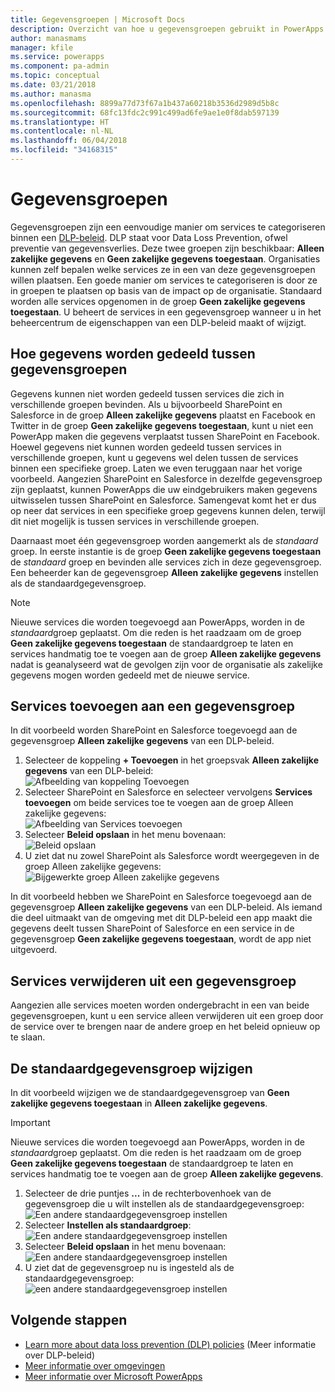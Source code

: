 ```yaml
---
title: Gegevensgroepen | Microsoft Docs
description: Overzicht van hoe u gegevensgroepen gebruikt in PowerApps.
author: manasmams
manager: kfile
ms.service: powerapps
ms.component: pa-admin
ms.topic: conceptual
ms.date: 03/21/2018
ms.author: manasma
ms.openlocfilehash: 8899a77d73f67a1b437a60218b3536d2989d5b8c
ms.sourcegitcommit: 68fc13fdc2c991c499ad6fe9ae1e0f8dab597139
ms.translationtype: HT
ms.contentlocale: nl-NL
ms.lasthandoff: 06/04/2018
ms.locfileid: "34168315"
---
```

# <a name="data-groups"></a>Gegevensgroepen
Gegevensgroepen zijn een eenvoudige manier om services te categoriseren binnen een [DLP-beleid](prevent-data-loss.md). DLP staat voor Data Loss Prevention, ofwel preventie van gegevensverlies. Deze twee groepen zijn beschikbaar: **Alleen zakelijke gegevens** en **Geen zakelijke gegevens toegestaan**. Organisaties kunnen zelf bepalen welke services ze in een van deze gegevensgroepen willen plaatsen. Een goede manier om services te categoriseren is door ze in groepen te plaatsen op basis van de impact op de organisatie. Standaard worden alle services opgenomen in de groep **Geen zakelijke gegevens toegestaan**. U beheert de services in een gegevensgroep wanneer u in het beheercentrum de eigenschappen van een DLP-beleid maakt of wijzigt.

## <a name="how-data-is-shared-between-data-groups"></a>Hoe gegevens worden gedeeld tussen gegevensgroepen
Gegevens kunnen niet worden gedeeld tussen services die zich in verschillende groepen bevinden. Als u bijvoorbeeld SharePoint en Salesforce in de groep **Alleen zakelijke gegevens** plaatst en Facebook en Twitter in de groep **Geen zakelijke gegevens toegestaan**, kunt u niet een PowerApp maken die gegevens verplaatst tussen SharePoint en Facebook. Hoewel gegevens niet kunnen worden gedeeld tussen services in verschillende groepen, kunt u gegevens wel delen tussen de services binnen een specifieke groep. Laten we even teruggaan naar het vorige voorbeeld. Aangezien SharePoint en Salesforce in dezelfde gegevensgroep zijn geplaatst, kunnen PowerApps die uw eindgebruikers maken gegevens uitwisselen tussen SharePoint en Salesforce. Samengevat komt het er dus op neer dat services in een specifieke groep gegevens kunnen delen, terwijl dit niet mogelijk is tussen services in verschillende groepen.

Daarnaast moet één gegevensgroep worden aangemerkt als de *standaard* groep. In eerste instantie is de groep **Geen zakelijke gegevens toegestaan** de *standaard* groep en bevinden alle services zich in deze gegevensgroep. Een beheerder kan de gegevensgroep **Alleen zakelijke gegevens** instellen als de standaardgegevensgroep. 

> [!NOTE]
> Nieuwe services die worden toegevoegd aan PowerApps, worden in de *standaard*groep geplaatst. Om die reden is het raadzaam om de groep **Geen zakelijke gegevens toegestaan** de standaardgroep te laten en services handmatig toe te voegen aan de groep **Alleen zakelijke gegevens** nadat is geanalyseerd wat de gevolgen zijn voor de organisatie als zakelijke gegevens mogen worden gedeeld met de nieuwe service.

## <a name="add-services-to-a-data-group"></a>Services toevoegen aan een gegevensgroep
In dit voorbeeld worden SharePoint en Salesforce toegevoegd aan de gegevensgroep **Alleen zakelijke gegevens** van een DLP-beleid.

1. Selecteer de koppeling **+ Toevoegen** in het groepsvak **Alleen zakelijke gegevens** van een DLP-beleid:    
   ![Afbeelding van koppeling Toevoegen](./media/introduction-to-data-groups/add-to-data-group-1.png)  
2. Selecteer SharePoint en Salesforce en selecteer vervolgens **Services toevoegen** om beide services toe te voegen aan de groep Alleen zakelijke gegevens:    
   ![Afbeelding van Services toevoegen](./media/introduction-to-data-groups/add-to-data-group-2.png)  
3. Selecteer **Beleid opslaan** in het menu bovenaan:  
   ![Beleid opslaan](./media/introduction-to-data-groups/add-to-data-group-4.png)
4. U ziet dat nu zowel SharePoint als Salesforce wordt weergegeven in de groep Alleen zakelijke gegevens:  
   ![Bijgewerkte groep Alleen zakelijke gegevens](./media/introduction-to-data-groups/add-to-data-group-3.png)   

In dit voorbeeld hebben we SharePoint en Salesforce toegevoegd aan de gegevensgroep **Alleen zakelijke gegevens** van een DLP-beleid. Als iemand die deel uitmaakt van de omgeving met dit DLP-beleid een app maakt die gegevens deelt tussen SharePoint of Salesforce en een service in de gegevensgroep **Geen zakelijke gegevens toegestaan**, wordt de app niet uitgevoerd.

## <a name="remove-services-from-a-data-group"></a>Services verwijderen uit een gegevensgroep
Aangezien alle services moeten worden ondergebracht in een van beide gegevensgroepen, kunt u een service alleen verwijderen uit een groep door de service over te brengen naar de andere groep en het beleid opnieuw op te slaan.  

## <a name="change-the-default-data-group"></a>De standaardgegevensgroep wijzigen
In dit voorbeeld wijzigen we de standaardgegevensgroep van **Geen zakelijke gegevens toegestaan** in **Alleen zakelijke gegevens**.  

> [!IMPORTANT]
> Nieuwe services die worden toegevoegd aan PowerApps, worden in de *standaard*groep geplaatst. Om die reden is het raadzaam om de groep **Geen zakelijke gegevens toegestaan** de standaardgroep te laten en services handmatig toe te voegen aan de groep **Alleen zakelijke gegevens**.

1. Selecteer de drie puntjes **...**  in de rechterbovenhoek van de gegevensgroep die u wilt instellen als de standaardgegevensgroep:    
   ![Een andere standaardgegevensgroep instellen](./media/introduction-to-data-groups/default-data-group-0.png)  
2. Selecteer **Instellen als standaardgroep**:  
   ![Een andere standaardgegevensgroep instellen](./media/introduction-to-data-groups/default-data-group-1.png)   
3. Selecteer **Beleid opslaan** in het menu bovenaan:  
   ![Een andere standaardgegevensgroep instellen](./media/introduction-to-data-groups/add-to-data-group-4.png)
4. U ziet dat de gegevensgroep nu is ingesteld als de standaardgegevensgroep:  
   ![een andere standaardgegevensgroep instellen](./media/introduction-to-data-groups/default-data-group-2.png)   

## <a name="next-steps"></a>Volgende stappen
* [Learn more about data loss prevention (DLP) policies](prevent-data-loss.md) (Meer informatie over DLP-beleid)
* [Meer informatie over omgevingen](environments-overview.md)
* [Meer informatie over Microsoft PowerApps](../maker/canvas-apps/getting-started.md)
